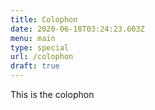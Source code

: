 ```yaml
---
title: Colophon
date: 2020-06-18T03:24:23.603Z
menu: main
type: special
url: /colophon
draft: true
---
```

This is the colophon